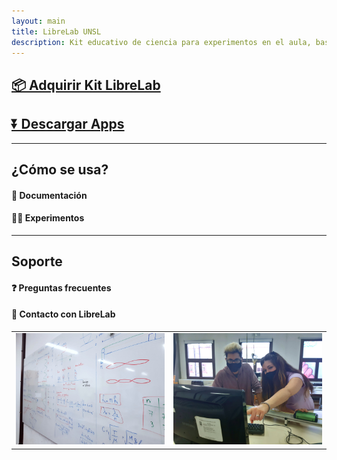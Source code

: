 ```yaml
---
layout: main
title: LibreLab UNSL
description: Kit educativo de ciencia para experimentos en el aula, basado en Arduino.
---
```


## [📦️ Adquirir Kit LibreLab](Adquirir)

## [⏬ Descargar Apps](Descargar)

---



## ¿Cómo se usa?

#### 🚀 Documentación

#### 🧑‍🔬 Experimentos

---



## Soporte

#### ❓️ Preguntas frecuentes

#### 💬 Contacto con LibreLab


|           |              |
|-----------|-------------:|
|![foto1](/assets/img/foto1.jpg) | ![foto2](/assets/img/foto2.jpg) |

